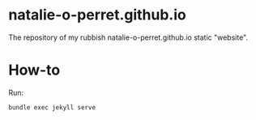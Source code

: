 # natalie-o-perret.github.io

The repository of my rubbish natalie-o-perret.github.io static "website".

# How-to

Run:
```
bundle exec jekyll serve
```
